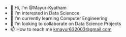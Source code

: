 - 👋 Hi, I’m @Mayur-Kyatham
- 👀 I’m interested in Data Sciencce
- 🌱 I’m currently learning Computer Engineering
- 💞️ I’m looking to collaborate on Data Science Projects
- 📫 How to reach me kmayur632003@gmail.com

<!---
Mayur-Kyatham/Mayur-Kyatham is a ✨ special ✨ repository because its `README.md` (this file) appears on your GitHub profile.
You can click the Preview link to take a look at your changes.
--->
